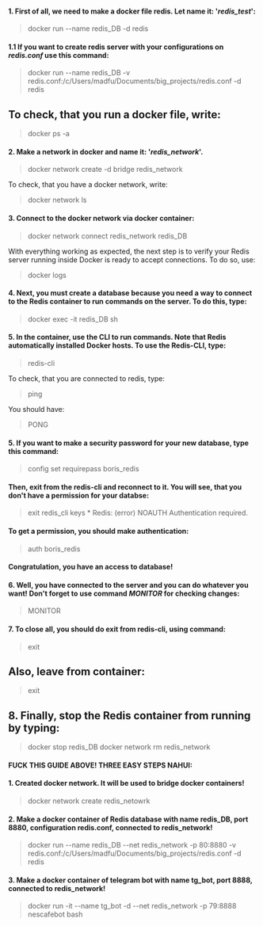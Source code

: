 #### 1. First of all, we need to make a docker file redis. Let name it: '_redis_test_':
> docker run --name redis_DB -d redis

#### 1.1 If you want to create redis server with your configurations on _redis.conf_ use this command:
> docker run --name redis_DB -v redis.conf:/c/Users/madfu/Documents/big_projects/redis.conf -d redis

## To check, that you run a docker file, write:
> docker ps -a

#### 2. Make a network in docker and name it: '_redis_network_'.
> docker network create -d bridge redis_network

To check, that you have a docker network, write:
> docker network ls

#### 3. Connect to the docker network via docker container:

> docker network connect redis_network redis_DB

With everything working as expected, the next step is to verify your Redis server running inside Docker is ready to accept connections. To do so, use:
> docker logs

#### 4. Next, you must create a database because you need a way to connect to the Redis container to run commands on the server. To do this, type:
> docker exec -it redis_DB sh

#### 5. In the container, use the CLI to run commands. Note that Redis automatically installed Docker hosts. To use the Redis-CLI, type:
> redis-cli

To check, that you are connected to redis, type:
> ping

You should have:
> PONG

#### 5. If you want to make a security password for your new database, type this command:
> config set requirepass boris_redis

#### Then, exit from the redis-cli and reconnect to it. You will see, that you don't have a permission for your databse:
> exit
> redis_cli
> keys *
Redis: (error) NOAUTH Authentication required.

#### To get a permission, you should make authentication:
> auth boris_redis
#### Congratulation, you have an access to database!

#### 6. Well, you have connected to the server and you can do whatever you want! Don't forget to use command _MONITOR_ for checking changes:
> MONITOR

#### 7. To close all, you should do exit from redis-cli, using command:
> exit 

## Also, leave from container:
> exit 

## 8. Finally, stop the Redis container from running by typing:
> docker stop redis_DB
> docker network rm redis_network


#### FUCK THIS GUIDE ABOVE! THREE EASY STEPS NAHUI:

#### 1. Created docker network. It will be used to bridge docker containers!
> docker network create redis_netowrk

#### 2. Make a docker container of Redis database with name redis_DB, port 8880, configuration redis.conf, connected to redis_network!
> docker run --name redis_DB --net redis_network -p 80:8880 -v redis.conf:/c/Users/madfu/Documents/big_projects/redis.conf -d redis

#### 3. Make a docker container of telegram bot with name tg_bot, port 8888, connected to redis_network!

> docker run -it --name tg_bot -d --net redis_network -p 79:8888 nescafebot bash

